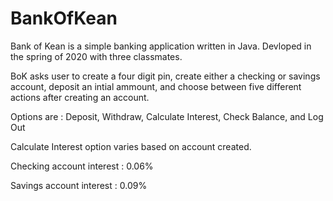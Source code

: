 # BankOfKean

Bank of Kean is a simple banking application written in Java. Devloped in the spring of 2020 with three classmates. 

BoK asks user to create a four digit pin, create either a checking or savings account, deposit an intial ammount, and choose between five different actions after creating an account. 

Options are : Deposit, Withdraw, Calculate Interest, Check Balance, and Log Out

Calculate Interest option varies based on account created.

Checking account interest : 0.06% 

Savings account interest : 0.09%

